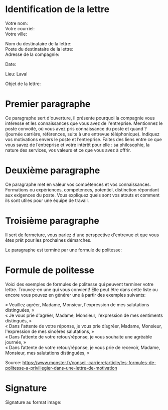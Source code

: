 # Identification de la lettre

Votre nom:     
Votre courriel:     
Votre ville:     

Nom du destinataire de la lettre:     
Poste du destinataire de la lettre:     
Adresse de la compagnie:     

Date:     

Lieu: Laval     

Objet de la lettre:     


# Premier paragraphe

Ce paragraphe sert d'ouverture, il présente pourquoi la compagnie vous intéresse et les connaissances que vous avez de l'entreprise. Mentionnez le poste convoité, où vous avez pris connaissance du poste et quand ? (journée carrière, références, suite à une entrevue téléphonique). Indiquez vos motivations envers le poste et l’entreprise. Faites des liens entre ce que vous savez de l’entreprise et votre intérêt pour elle : sa philosophie, la nature des services, vos valeurs et ce que vous avez à offrir.


# Deuxième paragraphe
Ce paragraphe met en valeur vos compétences et vos connaissances. Formations ou expériences, compétences, potentiel, distinction répondant aux exigences du poste. Vous expliquez quels sont vos atouts et comment ils sont utiles pour une équipe de travail.

# Troisième paragraphe
Il sert de fermeture, vous parlez d'une perspective d'entrevue et que vous êtes prêt pour les prochaines démarches.


Le paragraphe est terminé par une formule de politesse:  

# Formule de politesse
Voici des exemples de formules de politesse qui peuvent terminer votre lettre. Trouvez-en une qui vous convient! Elle peut être dans cette liste ou encore vous pouvez en générer une à partir des exemples suivants: 

« Veuillez agréer, Madame, Monsieur, l'expression de mes salutations distinguées, »    
« Je vous prie d'agréer, Madame, Monsieur, l'expression de mes sentiments distingués, »    
« Dans l'attente de votre réponse, je vous prie d’agréer, Madame, Monsieur, l'expression de mes sincères salutations, »    
« Dans l’attente de votre retour/réponse, je vous souhaite une agréable journée, »    
« Dans l’attente de votre retour/réponse, je vous prie de recevoir, Madame, Monsieur, mes salutations distinguées, »    

Source: <a>https://www.monster.fr/conseil-carriere/article/les-formules-de-politesse-a-priviliegier-dans-une-lettre-de-motivation</a>


# Signature
Signature au format image:     
